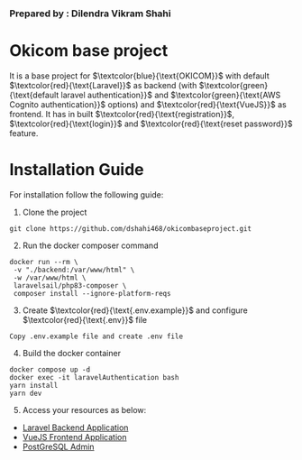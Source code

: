 ### Prepared by : Dilendra Vikram Shahi

# Okicom base project

It is a base project for $\textcolor{blue}{\text{OKICOM}}$ with default $\textcolor{red}{\text{Laravel}}$ as backend (with $\textcolor{green}{\text{default laravel authentication}}$ and $\textcolor{green}{\text{AWS Cognito authentication}}$ options) and $\textcolor{red}{\text{VueJS}}$ as frontend. It has in built $\textcolor{red}{\text{registration}}$, $\textcolor{red}{\text{login}}$ and $\textcolor{red}{\text{reset password}}$ feature.

# Installation Guide

For installation follow the following guide:

1. Clone the project

```
git clone https://github.com/dshahi468/okicombaseproject.git
```

2. Run the docker composer command

```
docker run --rm \
 -v "./backend:/var/www/html" \
 -w /var/www/html \
 laravelsail/php83-composer \
 composer install --ignore-platform-reqs
```

3. Create $\textcolor{red}{\text{.env.example}}$ and configure $\textcolor{red}{\text{.env}}$ file

```
Copy .env.example file and create .env file
```

4. Build the docker container

```
docker compose up -d
docker exec -it laravelAuthentication bash
yarn install
yarn dev
```

5. Access your resources as below:

- [Laravel Backend Application](http://localhost:8000)
- [VueJS Frontend Application](http://localhost:8081)
- [PostGreSQL Admin](http://localhost:8087)
